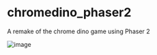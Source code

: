 # chromedino_phaser2
A remake of the chrome dino game using Phaser 2

![image](https://github.com/elvismd/chromedino_phaser2/assets/9807602/7db27d6b-8a6b-4b93-a3bd-f728939d11d5)
